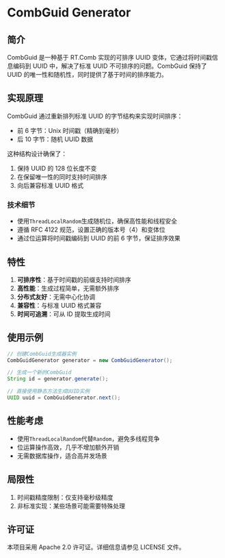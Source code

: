 # CombGuid Generator

## 简介

CombGuid 是一种基于 RT.Comb 实现的可排序 UUID 变体，它通过将时间戳信息编码到 UUID 中，解决了标准 UUID 不可排序的问题。CombGuid 保持了 UUID 的唯一性和随机性，同时提供了基于时间的排序能力。

## 实现原理

CombGuid 通过重新排列标准 UUID 的字节结构来实现时间排序：

- 前 6 字节：Unix 时间戳（精确到毫秒）
- 后 10 字节：随机 UUID 数据

这种结构设计确保了：

1. 保持 UUID 的 128 位长度不变
2. 在保留唯一性的同时支持时间排序
3. 向后兼容标准 UUID 格式

### 技术细节

- 使用`ThreadLocalRandom`生成随机位，确保高性能和线程安全
- 遵循 RFC 4122 规范，设置正确的版本号（4）和变体位
- 通过位运算将时间戳编码到 UUID 的前 6 字节，保证排序效果

## 特性

1. **可排序性**：基于时间戳的前缀支持时间排序
2. **高性能**：生成过程简单，无需额外排序
3. **分布式友好**：无需中心化协调
4. **兼容性**：与标准 UUID 格式兼容
5. **时间可追溯**：可从 ID 提取生成时间

## 使用示例

```java
// 创建CombGuid生成器实例
CombGuidGenerator generator = new CombGuidGenerator();

// 生成一个新的CombGuid
String id = generator.generate();

// 直接使用静态方法生成UUID实例
UUID uuid = CombGuidGenerator.next();
```

## 性能考虑

- 使用`ThreadLocalRandom`代替`Random`，避免多线程竞争
- 位运算操作高效，几乎不增加额外开销
- 无需数据库操作，适合高并发场景

## 局限性

1. 时间戳精度限制：仅支持毫秒级精度
2. 非标准实现：某些场景可能需要特殊处理

## 许可证

本项目采用 Apache 2.0 许可证。详细信息请参见 LICENSE 文件。
